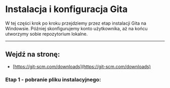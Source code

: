 # Instalacja i konfiguracja Gita

W tej części krok po kroku przejdziemy przez etap instalacji Gita na Windowsie. Później skonfigurujemy konto użytkownika, aż na końcu utworzymy sobie repozytorium lokalne.

---

## Wejdź na stronę:
- [https://git-scm.com/downloads](https://git-scm.com/downloads)

### Etap 1 - pobranie pliku instalacyjnego: